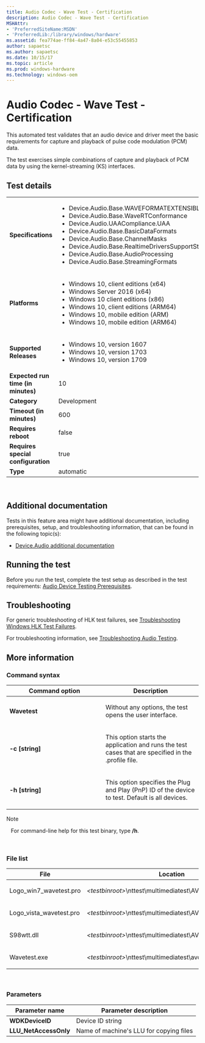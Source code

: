 ```yaml
---
title: Audio Codec - Wave Test - Certification
description: Audio Codec - Wave Test - Certification
MSHAttr:
- 'PreferredSiteName:MSDN'
- 'PreferredLib:/library/windows/hardware'
ms.assetid: fea774ae-ff84-4a47-8a04-e53c55455853
author: sapaetsc
ms.author: sapaetsc
ms.date: 10/15/17
ms.topic: article
ms.prod: windows-hardware
ms.technology: windows-oem
---
```


# <span id="p_hlk_test.ed35b0cd-7562-446f-92a6-6ed0a42ff1c6"></span>Audio Codec - Wave Test - Certification


This automated test validates that an audio device and driver meet the basic requirements for capture and playback of pulse code modulation (PCM) data.

The test exercises simple combinations of capture and playback of PCM data by using the kernel-streaming (KS) interfaces.

## Test details
|||
|---|---|
| **Specifications**  | <ul><li>Device.Audio.Base.WAVEFORMATEXTENSIBLESupport</li><li>Device.Audio.Base.WaveRTConformance</li><li>Device.Audio.UAACompliance.UAA</li><li>Device.Audio.Base.BasicDataFormats</li><li>Device.Audio.Base.ChannelMasks</li><li>Device.Audio.Base.RealtimeDriversSupportStandardLoopedStreaming</li><li>Device.Audio.Base.AudioProcessing</li><li>Device.Audio.Base.StreamingFormats</li></ul> |  
| **Platforms**   | <ul><li>Windows 10, client editions (x64)</li><li>Windows Server 2016 (x64)</li><li>Windows 10 client editions (x86)</li><li>Windows 10, client editions (ARM64)</li><li>Windows 10, mobile edition (ARM)</li><li>Windows 10, mobile edition (ARM64)</li></ul> |
| **Supported Releases** | <ul><li>Windows 10, version 1607</li><li>Windows 10, version 1703</li><li>Windows 10, version 1709</li></ul> |
|**Expected run time (in minutes)**| 10 |
|**Category**| Development |
|**Timeout (in minutes)**| 600 |
|**Requires reboot**| false |
|**Requires special configuration**| true |
|**Type**| automatic |

 

## <span id="Additional_documentation"></span><span id="additional_documentation"></span><span id="ADDITIONAL_DOCUMENTATION"></span>Additional documentation


Tests in this feature area might have additional documentation, including prerequisites, setup, and troubleshooting information, that can be found in the following topic(s):

-   [Device.Audio additional documentation](device-audio-additional-documentation.md)

## <span id="Running_the_test"></span><span id="running_the_test"></span><span id="RUNNING_THE_TEST"></span>Running the test


Before you run the test, complete the test setup as described in the test requirements: [Audio Device Testing Prerequisites](audio-device-testing-prerequisites.md).

## <span id="Troubleshooting"></span><span id="troubleshooting"></span><span id="TROUBLESHOOTING"></span>Troubleshooting


For generic troubleshooting of HLK test failures, see [Troubleshooting Windows HLK Test Failures](..\user\troubleshooting-windows-hlk-test-failures.md).

For troubleshooting information, see [Troubleshooting Audio Testing](troubleshooting-audio-testing.md).

## <span id="More_information"></span><span id="more_information"></span><span id="MORE_INFORMATION"></span>More information


### <span id="Command_syntax"></span><span id="command_syntax"></span><span id="COMMAND_SYNTAX"></span>Command syntax

<table>
<colgroup>
<col width="50%" />
<col width="50%" />
</colgroup>
<thead>
<tr class="header">
<th>Command option</th>
<th>Description</th>
</tr>
</thead>
<tbody>
<tr class="odd">
<td><p><strong>Wavetest</strong></p></td>
<td><p>Without any options, the test opens the user interface.</p></td>
</tr>
<tr class="even">
<td><p><strong>-c [string]</strong></p></td>
<td><p>This option starts the application and runs the test cases that are specified in the .profile file.</p></td>
</tr>
<tr class="odd">
<td><p><strong>-h [string]</strong></p></td>
<td><p>This option specifies the Plug and Play (PnP) ID of the device to test. Default is all devices.</p></td>
</tr>
</tbody>
</table>

>[!NOTE]
>  
For command-line help for this test binary, type **/h**.

 

### <span id="File_list"></span><span id="file_list"></span><span id="FILE_LIST"></span>File list

<table>
<colgroup>
<col width="50%" />
<col width="50%" />
</colgroup>
<thead>
<tr class="header">
<th>File</th>
<th>Location</th>
</tr>
</thead>
<tbody>
<tr class="odd">
<td><p>Logo_win7_wavetest.pro</p></td>
<td><p><em>&lt;testbinroot&gt;</em>\nttest\multimediatest\AVCore\Audio\Profiles\</p></td>
</tr>
<tr class="even">
<td><p>Logo_vista_wavetest.pro</p></td>
<td><p><em>&lt;testbinroot&gt;</em>\nttest\multimediatest\AVCore\Audio\Profiles\</p></td>
</tr>
<tr class="odd">
<td><p>S98wtt.dll</p></td>
<td><p><em>&lt;testbinroot&gt;</em>\nttest\multimediatest\AVCore\Audio\Profiles\</p></td>
</tr>
<tr class="even">
<td><p>Wavetest.exe</p></td>
<td><p><em>&lt;testbinroot&gt;</em>\nttest\multimediatest\avcore\audio\wdk\</p></td>
</tr>
</tbody>
</table>

 

### <span id="Parameters"></span><span id="parameters"></span><span id="PARAMETERS"></span>Parameters

| Parameter name         | Parameter description                   |
|------------------------|-----------------------------------------|
| **WDKDeviceID**        | Device ID string                        |
| **LLU\_NetAccessOnly** | Name of machine's LLU for copying files |

 

 

 







